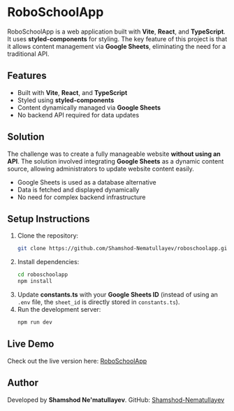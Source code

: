 # RoboSchoolApp

RoboSchoolApp is a web application built with **Vite**, **React**, and **TypeScript**. It uses **styled-components** for styling. The key feature of this project is that it allows content management via **Google Sheets**, eliminating the need for a traditional API.

## Features
- Built with **Vite**, **React**, and **TypeScript**
- Styled using **styled-components**
- Content dynamically managed via **Google Sheets**
- No backend API required for data updates

## Solution
The challenge was to create a fully manageable website **without using an API**. The solution involved integrating **Google Sheets** as a dynamic content source, allowing administrators to update website content easily.

- Google Sheets is used as a database alternative
- Data is fetched and displayed dynamically
- No need for complex backend infrastructure

## Setup Instructions
1. Clone the repository:
   ```sh
   git clone https://github.com/Shamshod-Nematullayev/roboschoolapp.git
   ```
2. Install dependencies:
   ```sh
   cd roboschoolapp
   npm install
   ```
3. Update **constants.ts** with your **Google Sheets ID** (instead of using an `.env` file, the `sheet_id` is directly stored in `constants.ts`).
4. Run the development server:
   ```sh
   npm run dev
   ```

## Live Demo
Check out the live version here: [RoboSchoolApp](https://roboschoolapp.netlify.app)

## Author
Developed by **Shamshod Ne'matullayev**.
GitHub: [Shamshod-Nematullayev](https://github.com/Shamshod-Nematullayev)

